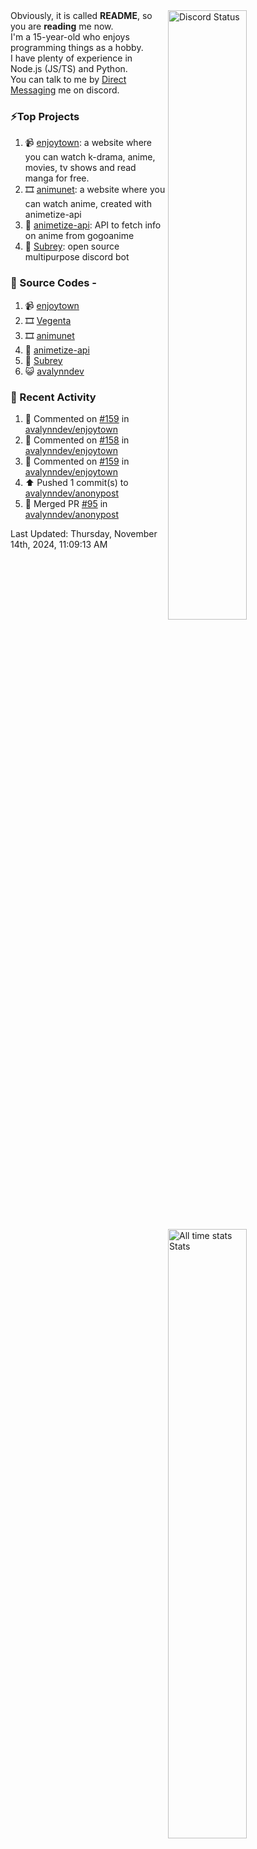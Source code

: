 <a href="https://discord.com/users/735059235141845003" target="_blank">
	<img width="50%" align="right" alt="Discord Status" src="https://lanyard.cnrad.dev/api/735059235141845003?bg=1f1f1f&borderRadius=5px">
</a>
<a href="https://wakatime.com/@Avalynn" target="_blank">
	<img width="50%" align="right" alt="All time stats Stats" src="https://github-readme-stats-one-liard-37.vercel.app/api/wakatime?username=avalynn&border_radius=5px&theme=dark&bg_color=1f1f1f&border_color=1f1f1f&icon_color=58a6ff&show_icons=true&disable_animations=true&custom_title=All%20Time%20Stats&v=2\&layout=compact">
</a>

<div align="left">
Obviously, it is called <b>README</b>, so you are <b>reading</b> me now.<br> 
I'm a 15-year-old who enjoys programming things as a hobby. <br>
I have plenty of experience in Node.js (JS/TS) and Python.<br>
You can talk to me by <a href="https://discord.com/users/735059235141845003">Direct Messaging</a> me on discord.<br>
</div>

### ⚡Top Projects
1. 📹 [enjoytown](https://enjoytown.netlify.app/): a website where you can watch k-drama, anime, movies, tv shows and read manga for free.
2. 🎞️ [animunet](https://animunet.vercel.app): a website where you can watch anime, created with animetize-api
3. 🎉 [animetize-api](https://animetize-api.vercel.app): API to fetch info on anime from gogoanime 
2. 🤖 [Subrey](https://github.com/InfiniteDevs/Subrey): open source multipurpose discord bot

### 📄 Source Codes -
1. 📹 [enjoytown](https://github.com/avalynndev/enjoytown) 
2. 🎞️ [Vegenta](https://github.com/InfiniteDevs/vegenta)
3. 🎞️ [animunet](https://github.com/InfiniteDevs/animunet)
4. 🎉 [animetize-api](https://github.com/avalynndev/animetize-api)
5. 🤖 [Subrey](https://github.com/InfiniteDevs/Subrey)
6. 😺 [avalynndev](https://github.com/avalynndev/avalynn-web)

### 📄 Recent Activity

<!--RECENT_ACTIVITY:start-->
1. 💬 Commented on [#159](https://github.com/avalynndev/enjoytown/issues/159#issuecomment-2472154495) in [avalynndev/enjoytown](https://github.com/avalynndev/enjoytown)<br>
2. 💬 Commented on [#158](https://github.com/avalynndev/enjoytown/issues/158#issuecomment-2469409064) in [avalynndev/enjoytown](https://github.com/avalynndev/enjoytown)<br>
3. 💬 Commented on [#159](https://github.com/avalynndev/enjoytown/issues/159#issuecomment-2469408553) in [avalynndev/enjoytown](https://github.com/avalynndev/enjoytown)<br>
4. ⬆️ Pushed 1 commit(s) to [avalynndev/anonypost](https://github.com/avalynndev/anonypost)<br>
5. 🎉 Merged PR [#95](https://github.com/avalynndev/anonypost/pull/95) in [avalynndev/anonypost](https://github.com/avalynndev/anonypost)<br>
<!--RECENT_ACTIVITY:end-->

<!--RECENT_ACTIVITY:last_update-->
Last Updated: Thursday, November 14th, 2024, 11:09:13 AM
<!--RECENT_ACTIVITY:last_update_end-->
